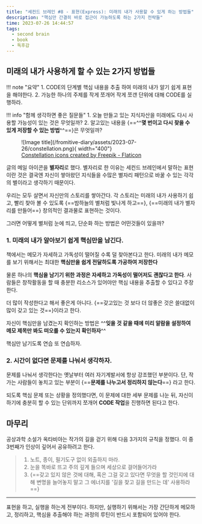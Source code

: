 ```yaml
---
title: "세컨드 브레인 #8 - 표현(Express): 미래의 내가 사용할 수 있게 하는 방법들"
description: "핵심만 간결히 바로 접근이 가능하도록 하는 2가지 전략들"
time: 2023-07-26 14:44:57
tags:
  - second brain
  - book
  - 독후감
---
```


## 미래의 내가 사용하게 할 수 있는 2가지 방법들

!!! note "요약"
    1. CODE의 단계별 핵심 내용을 추출 하여 미래의 내가 알기 쉽게 표현을 해야한다.
    2. 가능한 하나의 주제를 작게 쪼개어 작게 쪼갠 단위에 대해 CODE를 실행하라.

!!! info "함께 생각하면 좋은 질문들"
    1. 오늘 만들고 있는 지식자산을 미래에도 다시 사용할 가능성이 있는 것은 무엇일까?
    2. 알고있는 내용을 {==^^**몇 번이고 다시 찾을 수 있게 저장할 수 있는 방법**^^==}은 무엇일까?

<figure markdown>
![Image title](/fromitive-diary/assets/2023-07-26/constellation.png){ width="400"}
<figcaption><a href="https://www.flaticon.com/free-icons/constellation" title="constellation icons">Constellation icons created by Freepik - Flaticon</a></figcaption>
</figure>

글의 메일 아이콘을 **별자리**로 했다. 별자리로 한 이유는 세컨드 브레인에서 말하는 표현이란 것은 결국엔 자신이 쌓아왔던 지식들을 수많은 별자리 패턴으로 바꿀 수 있는 각각의 별이라고 생각하기 때문이다. 

우리는 모두 살면서 자신만의 스토리를 쌓아간다. 각 스토리는 미래의 내가 사용하기 쉽고, 빨리 찾아 볼 수 있도록 {==밤하늘의 별처럼 빛나게 하고==},  {==미래의 내가 별자리를 만들어==} 창의적인 결과물로 표현하는 것이다.

그러면 어떻게 별처럼 눈에 띄고, 단순화 하는 방법은 어떤것들이 있을까?

### 1. 미래의 내가 알아보기 쉽게 핵심만을 남긴다.

책에서는 메모가 자세하고 가독성이 떨어질 수록 덜 찾아본다고 한다. 미래의 내가 메모를 보기 위해서는 최대한 **핵심만을 쉽게 전달하도록 가공하여 저장한다**

물론 하나의 **핵심을 남기기 위한 과정은 자세하고 가독성이 떨어저도 괜찮다고 한다**. 사람들은 창작활동을 할 때 충분한 리소스가 있어야만 핵심 내용을 추출할 수 있다고 주장한다. 

더 많이 작성한다고 해서 좋은게 아니다. {==갖고있는 것 보다 더 않좋은 것은 쓸대없이 많이 갖고 있는 것==}이라고 한다.

자신이 핵심만을 남겼는지 확인하는 방법은 ^^**잊을 것 같을 때에 미리 알람을 설정하여 메모 제목만 봐도 떠오를 수 있는지 확인하자**^^

핵심만 남기도록 연습 또 연습하자.

### 2. 시간이 없다면 문제를 나눠서 생각하자.

문제를 나눠서 생각한다는 옛날부터 여러 자기계발서에 항상 강조했던 부분이다. 단, 작가는 사람들이 놓치고 있는 부분이 {==**문제를 나누고서 정리하지 않는다**==} 라고 한다.

되도록 핵심 문제 또는 상황을 정의했다면, 이 문제에 대한 세부 문제를 나눈 뒤, 자신이 하기에 충분히 할 수 있는 단위까지 쪼개어 **CODE 작업**을 진행하면 된다고 한다.


## 마무리

공상과학 소설가 옥타비아는 작가의 길을 걷기 위해 다음 3가지의 규칙을 정했다. 이 중 3번째가 인상이 깊어서 공유하려고 한다.

> 1. 노트, 종이, 필기도구 없이 외출하지 마라.
> 2. 눈을 똑바로 뜨고 주의 깊게 들으며 세상으로 걸어들어가라
> 3. {==갖고 있지 않은 것에 대해, 혹은 그걸 갖고 있다면 무엇을 할 것인지에 대해 변명을 늘어놓지 말고 그 에너지를 '길을 찾고 길을 만드는 데' 사용하라==}

---

표현을 하고, 실행을 하는게 전부이다. 하지만, 실행하기 위해서는 가장 간단하게 메모하고, 정리하고, 핵심을 추출해야 하는 과정의 루틴이 반드시 포함되어 있어야 한다.

